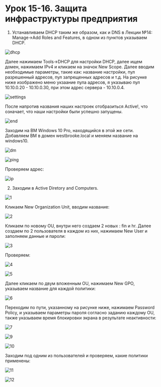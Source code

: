 # Урок 15-16. Защита инфраструктуры предприятия

1. Устанавливаем DHCP таким же образом, как и DNS в Лекции №14: Manage->Add Roles and Features, в одном из пунктов указываем DHCP.  
  
![dhcp](images/dhcp.png)   
  
Далее нажимаем Tools->DHCP для настройки DHCP, далее ищем домен, нажимаем IPv4 и кликаем на значок New Scope. Далее вводим необходимые параметры, такие как: название настройки, пул разрешенный адресов, пул запрещенных адресов и т.д. На рисунке ниже изображено меню укзаание пула адресов, я указываю пул 10.10.0.20 - 10.10.0.30, при этом адрес сервера - 10.10.0.4.  
  
![settings](images/settings.png)  
  
После напротив названия наших настроек отобразиться Active!, что означает, что наши настройки были успешно запущены.  
   
![end](images/end.png)   

Заходим на ВМ Windows 10 Pro, находящийся в этой же сети. Добавляем ВМ в домен westbrooke.local и меняем название на windows10.  

![dm](images/dm.png)  

![ping](images/ping.png)  

Проверяем адрес:  

![ip](images/ip.png)  

2)   Заходим в Active Diretory and Computers.

![1](images/1.png)  

Кликаем New Organization Unit, вводим название:  

![2](images/2.png)  

Кликаем по новому OU, внутри него создаем 2 новых : fin и hr. Далее создаем по 2 пользователя в каждом из них, нажимаем New User и заполняем данные и пароли:  

![3](images/3.png)  

Проверяем:  

![4](images/4.png)  

![5](images/5.png)  

Далее кликаем по двум вложенным OU, нажимаем New GPO, указываем название для каждой политики:  

![6](images/6.png)  

Переходим по пути, указанному на рисунке ниже, нажимаем Password Policy, и указываем параметры пароля согласно заданию каждому OU, также указываем время блокировки экрана в результате неактивности:  

![7](images/7.png)  

![9](images/9.png)  

![10](images/10.png) 

Заходим под одним из пользователей и проверяем, какие политики применены:  

![11](images/11.png)  

![12](images/12.png) 









  

